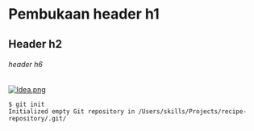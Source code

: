 # Pembukaan header h1
## Header h2 
###### header h6 

[![Idea.png](https://i.postimg.cc/vHcT6NjT/Idea.png)](https://postimg.cc/KRhx6Jmh)

```
$ git init
Initialized empty Git repository in /Users/skills/Projects/recipe-repository/.git/
```

